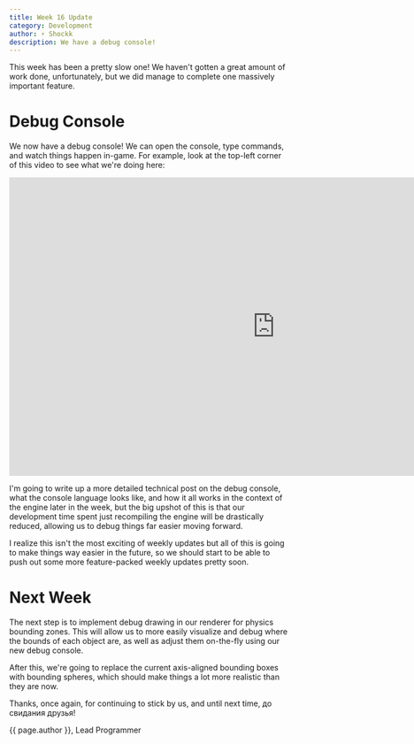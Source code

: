 ```yaml
---
title: Week 16 Update
category: Development
author: ⚡ Shockk
description: We have a debug console!
---
```


This week has been a pretty slow one! We haven't gotten a great amount of work done, unfortunately, but we did manage to complete one massively important feature.

# Debug Console

We now have a debug console! We can open the console, type commands, and watch things happen in-game. For example, look at the top-left corner of this video to see what we're doing here:

<div class="responsive-embed widescreen">
	<iframe width="960" height="540" src="https://www.youtube.com/embed/ZCihQeTDZrY" frameborder="0" allowfullscreen></iframe>
</div>

I'm going to write up a more detailed technical post on the debug console, what the console language looks like, and how it all works in the context of the engine later in the week, but the big upshot of this is that our development time spent just recompiling the engine will be drastically reduced, allowing us to debug things far easier moving forward.

I realize this isn't the most exciting of weekly updates but all of this is going to make things way easier in the future, so we should start to be able to push out some more feature-packed weekly updates pretty soon.

# Next Week

The next step is to implement debug drawing in our renderer for physics bounding zones. This will allow us to more easily visualize and debug where the bounds of each object are, as well as adjust them on-the-fly using our new debug console.

After this, we're going to replace the current axis-aligned bounding boxes with bounding spheres, which should make things a lot more realistic than they are now.

Thanks, once again, for continuing to stick by us, and until next time, до свидания друзья!

{{ page.author }}, Lead Programmer
